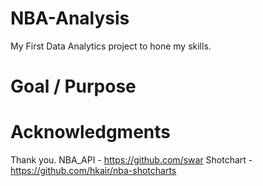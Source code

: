 # NBA-Analysis
My First Data Analytics project to hone my skills.

# Goal / Purpose

# Acknowledgments
Thank you.
NBA_API - https://github.com/swar 
Shotchart - https://github.com/hkair/nba-shotcharts 
